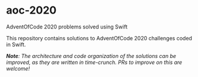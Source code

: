 # aoc-2020
AdventOfCode 2020 problems solved using Swift

This repository contains solutions to AdventOfCode 2020 challenges coded in Swift.

<i><b>Note</b>: The architecture and code organization of the solutions can be improved, as they are written in time-crunch.
PRs to improve on this are welcome!<i>
